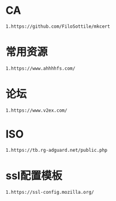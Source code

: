 # CA
```
1.https://github.com/FiloSottile/mkcert
```







# 常用资源
```
1.https://www.ahhhhfs.com/
```





# 论坛
```
1.https://www.v2ex.com/
```




# ISO
```
1.https://tb.rg-adguard.net/public.php
```


# ssl配置模板
```
1.https://ssl-config.mozilla.org/
```
